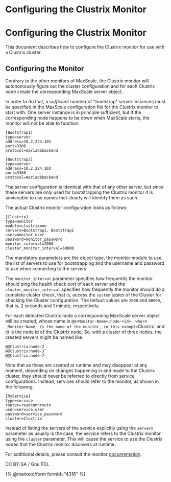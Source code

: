 
# Configuring the Clustrix Monitor

# Configuring the Clustrix Monitor


This document describes how to configure the Clustrix monitor for use
with a Clustrix cluster.


## Configuring the Monitor


Contrary to the other monitors of MaxScale, the Clustrix monitor will
autonomously figure out the cluster configuration and for each Clustrix
node create the corresponding MaxScale server object.


In order to do that, a *sufficient* number of "bootstrap" server instances
must be specified in the MaxScale configuration file for the Clustrix
monitor to start with. One server instance is in principle sufficient, but
if the corresponding node happens to be down when MaxScale starts, the
monitor will not be able to function.



```
[Bootstrap1]
type=server
address=10.2.224.101
port=3306
protocol=mariadbbackend

[Bootstrap2]
type=server
address=10.2.224.102
port=3306
protocol=mariadbbackend
```



The server configuration is identical with that of any other server, but since
these servers are *only* used for bootstrapping the Clustrix monitor it is
adviceable to use names that clearly will identify them as such.


The actual Clustrix monitor configuration looks as follows:



```
[Clustrix]
type=monitor
module=clustrixmon
servers=Bootstrap1, Bootstrap2
user=monitor_user
password=monitor_password
monitor_interval=2000
cluster_monitor_interval=60000
```



The mandatory parameters are the object type, the monitor module to use, the
list of servers to use for bootstrapping and the username and password to use
when connecting to the servers.


The `monitor_interval` parameter specifies how frequently the monitor should
ping the health check port of each server and the `cluster_monitor_interval`
specifies how frequently the monitor should do a complete cluster check, that
is, access the `system` tables of the Cluster for checking the Cluster
configuration. The default values are `2000` and `60000`, that is, 2 seconds
and 1 minute, respectively.


For each detected Clustrix node a corresponding MaxScale server object will be
created, whose name is `@@<Monitor-Name>:node-<id>, where _Monitor-Name_
is the name of the monitor, in this example`Clustrix` and *id* is the node id
of the Clustrix node. So, with a cluster of three nodes, the created servers
might be named like.



```
@@Clustrix:node-2`
@@Clustrix:node-3`
@@Clustrix:node-7`
```



Note that as these are created at runtime and may disappear at any moment,
depending on changes happening in and made to the Clustrix cluster, they
should never be referred to directly from service configurations. Instead,
services should refer to the monitor, as shown in the following:



```
[MyService]
type=service
router=readconnroute
user=service_user
password=service_password
cluster=Clustrix
```



Instead of listing the servers of the service explicitly using the `servers`
parameter as usually is the case, the service refers to the Clustrix monitor
using the `cluster` parameter. This will cause the service to use the Clustrix
nodes that the Clustrix monitor discovers at runtime.


For additional details, please consult the monitor
[documentation](../maxscale-25-monitors/mariadb-maxscale-25-clustrix-monitor.md).


CC BY-SA / Gnu FDL


{% @marketo/form formId="4316" %}
